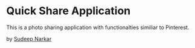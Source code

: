 # Quick Share Application

This is a photo sharing application with functionalties similiar to Pinterest.

by [Sudeep Narkar](https://www.facebook.com/sudeep.narkar)